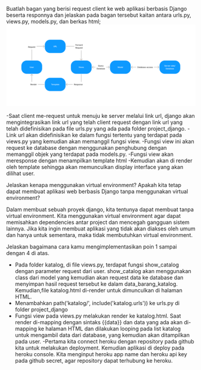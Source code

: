 Buatlah bagan yang berisi request client ke web aplikasi berbasis Django beserta responnya dan jelaskan pada bagan tersebut kaitan antara urls.py, views.py, models.py, dan berkas html;
![PBP Diagram](https://github.com/Whosmichael/Django-PBP-tugas2/blob/main/PBPDiagram.png?raw=true)

-Saat client me-request untuk menuju ke server melalui link url, django akan mengintegrasikan link url yang telah client request dengan link url yang telah didefinisikan pada file urls.py yang ada pada folder project_django.
-Link url akan didefinisikan ke dalam fungsi tertentu yang terdapat pada views.py yang kemudian akan memanggil fungsi view.
-Fungsi view ini akan request ke database dengan menggunakan penghubung dengan memanggil objek yang terdapat pada models.py.
-Fungsi view akan meresponse dengan menampilkan template html
-Kemudian akan di render oleh template sehingga akan memunculkan display interface yang akan dilihat user.

Jelaskan kenapa menggunakan virtual environment? Apakah kita tetap dapat membuat aplikasi web berbasis Django tanpa menggunakan virtual environment?

Dalam membuat sebuah proyek django, kita tentunya dapat membuat tanpa virtual environment. Kita menggunakan virtual environment agar dapat memisahkan dependencies antar project dan mencegah gangguan sistem lainnya. Jika kita ingin membuat aplikasi yang tidak akan diakses oleh umum dan hanya untuk sementara, maka tidak membutuhkan virtual environment.

Jelaskan bagaimana cara kamu mengimplementasikan poin 1 sampai dengan 4 di atas.
- Pada folder katalog, di file views.py, terdapat fungsi show_catalog dengan parameter request dari user. show_catalog akan menggunakan class dari model yang kemudian akan request data ke database dan menyimpan hasil request tersebut ke dalam data_barang_katalog. Kemudian,file katalog.html di-render untuk dimunculkan di halaman HTML.
- Menambahkan path('katalog/', include('katalog.urls')) ke urls.py di folder project_django
- Fungsi view pada views.py melakukan render ke katalog.html. Saat render di-mapping dengan sintaks {{data}} dan data yang ada akan di-mapping ke halaman HTML dan dilakukan looping pada list katalog untuk mengambil data dari database, yang kemudian akan ditampilkan pada user.
-Pertama kita connect heroku dengan repository pada github kita untuk melakukan deployment. Kemudian aplikasi di deploy pada heroku console. Kita menginput heroku app name dan heroku api key pada github secret, agar repository dapat terhubung ke heroku.